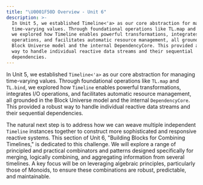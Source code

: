 ```yaml
---
title: "\U0001F50D Overview - Unit 6"
description: >-
  In Unit 5, we established Timeline<'a> as our core abstraction for managing
  time-varying values. Through foundational operations like TL.map and TL.bind,
  we explored how Timeline enables powerful transformations, integrates I/O
  operations, and facilitates automatic resource management, all grounded in the
  Block Universe model and the internal DependencyCore. This provided a robust
  way to handle individual reactive data streams and their sequential
  dependencies.
---
```

In Unit 5, we established `Timeline<'a>` as our core abstraction for managing time-varying values. Through foundational operations like `TL.map` and `TL.bind`, we explored how `Timeline` enables powerful transformations, integrates I/O operations, and facilitates automatic resource management, all grounded in the Block Universe model and the internal `DependencyCore`. This provided a robust way to handle individual reactive data streams and their sequential dependencies.

The natural next step is to address how we can weave multiple independent `Timeline` instances together to construct more sophisticated and responsive reactive systems. This section of Unit 6, "Building Blocks for Combining Timelines," is dedicated to this challenge. We will explore a range of principled and practical combinators and patterns designed specifically for merging, logically combining, and aggregating information from several timelines. A key focus will be on leveraging algebraic principles, particularly those of Monoids, to ensure these combinations are robust, predictable, and maintainable.

